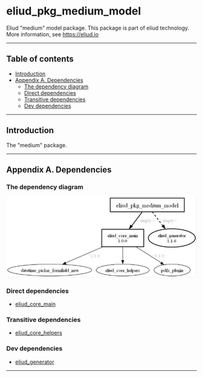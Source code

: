 # eliud_pkg_medium_model

Eliud "medium" model package. 
This package is part of eliud technology. More information, see https://eliud.io

---

## Table of contents

<!-- toc -->

- [Introduction](#introduction)
- [Appendix A. Dependencies](#appendix-a-dependencies)
  * [The dependency diagram](#the-dependency-diagram)
  * [Direct dependencies](#direct-dependencies)
  * [Transitive dependencies](#transitive-dependencies)
  * [Dev dependencies](#dev-dependencies)

<!-- tocstop -->

---

## Introduction

The "medium" package.

---

## Appendix A. Dependencies

### The dependency diagram

![Dependency diagram](https://github.com/eliudio/eliud_pkg_medium_model/raw/main/depends.jpg)

<!-- dependencies -->

### Direct dependencies
- [eliud_core_main](https://pub.dev/packages/eliud_core_main)

### Transitive dependencies
- [eliud_core_helpers](https://pub.dev/packages/eliud_core_helpers)

### Dev dependencies
- [eliud_generator](https://pub.dev/packages/eliud_generator)

<!-- dependenciesstop -->

---
